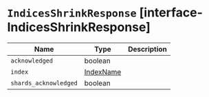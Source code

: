 # `IndicesShrinkResponse` [interface-IndicesShrinkResponse]

| Name | Type | Description |
| - | - | - |
| `acknowledged` | boolean | &nbsp; |
| `index` | [IndexName](./IndexName.md) | &nbsp; |
| `shards_acknowledged` | boolean | &nbsp; |
